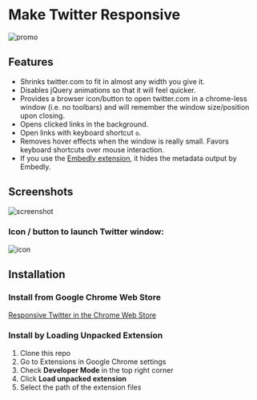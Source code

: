 # Make Twitter Responsive

![promo](http://f.cl.ly/items/3b012S1K060E3I3V3K0j/responsive-twitter-440.png)

## Features

* Shrinks twitter.com to fit in almost any width you give it.
* Disables jQuery animations so that it will feel quicker.
* Provides a browser icon/button to open twitter.com in a chrome-less
  window (i.e. no toolbars) and will remember the window size/position
  upon closing.
* Opens clicked links in the background.
* Open links with keyboard shortcut `o`.
* Removes hover effects when the window is really small. Favors keyboard
  shortcuts over mouse interaction.
* If you use the [Embedly extension][1], it hides the metadata output by
  Embedly.

## Screenshots

![screenshot](http://f.cl.ly/items/461A2S0u1L0O0b1T022a/chrome-screen-large.png)

### Icon / button to launch Twitter window:

![icon](http://f.cl.ly/items/140D1K0z2b2p2y0C1x20/responsive-twitter-icon.png)

## Installation

### Install from Google Chrome Web Store

[Responsive Twitter in the Chrome Web Store][2]

### Install by Loading Unpacked Extension

  1. Clone this repo
  2. Go to Extensions in Google Chrome settings
  3. Check **Developer Mode** in the top right corner
  4. Click **Load unpacked extension**
  5. Select the path of the extension files

[1]: https://chrome.google.com/webstore/detail/ljpehmgoanlmeiiodaincleeiaknmfol
[2]: https://chrome.google.com/webstore/detail/mlfldkpapihighaigbbaaicpjoddlhhf
